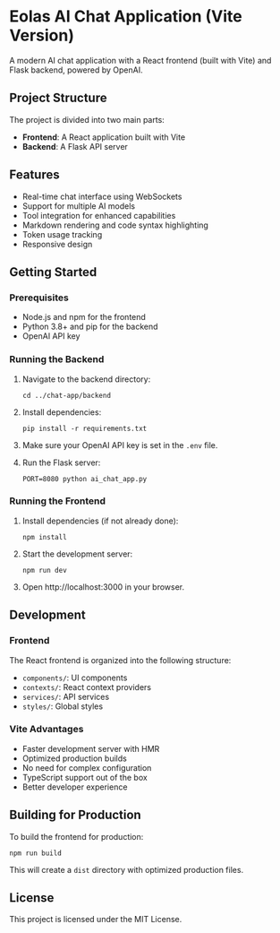 # Eolas AI Chat Application (Vite Version)

A modern AI chat application with a React frontend (built with Vite) and Flask backend, powered by OpenAI.

## Project Structure

The project is divided into two main parts:

- **Frontend**: A React application built with Vite
- **Backend**: A Flask API server

## Features

- Real-time chat interface using WebSockets
- Support for multiple AI models
- Tool integration for enhanced capabilities
- Markdown rendering and code syntax highlighting
- Token usage tracking
- Responsive design

## Getting Started

### Prerequisites

- Node.js and npm for the frontend
- Python 3.8+ and pip for the backend
- OpenAI API key

### Running the Backend

1. Navigate to the backend directory:
   ```
   cd ../chat-app/backend
   ```

2. Install dependencies:
   ```
   pip install -r requirements.txt
   ```

3. Make sure your OpenAI API key is set in the `.env` file.

4. Run the Flask server:
   ```
   PORT=8080 python ai_chat_app.py
   ```

### Running the Frontend

1. Install dependencies (if not already done):
   ```
   npm install
   ```

2. Start the development server:
   ```
   npm run dev
   ```

3. Open http://localhost:3000 in your browser.

## Development

### Frontend

The React frontend is organized into the following structure:

- `components/`: UI components
- `contexts/`: React context providers
- `services/`: API services
- `styles/`: Global styles

### Vite Advantages

- Faster development server with HMR
- Optimized production builds
- No need for complex configuration
- TypeScript support out of the box
- Better developer experience

## Building for Production

To build the frontend for production:

```
npm run build
```

This will create a `dist` directory with optimized production files.

## License

This project is licensed under the MIT License.
